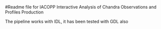 #Readme file for IACOPP Interactive Analysis of Chandra Observations and Profiles Production

The pipeline works with IDL, it has been tested with GDL also

